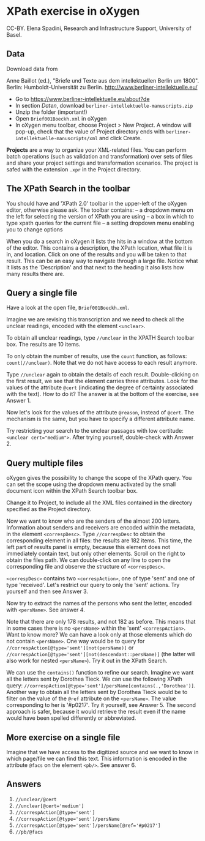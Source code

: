 # XPath exercise in oXygen

CC-BY. Elena Spadini, Research and Infrastructure Support, University of Basel.

## Data
Download data from

Anne Baillot (ed.), "Briefe und Texte aus dem intellektuellen Berlin um 1800". Berlin: Humboldt-Universität zu Berlin. http://www.berliner-intellektuelle.eu/

- Go to https://www.berliner-intellektuelle.eu/about?de
- In section *Daten*, download `berliner-intellektuelle-manuscripts.zip`
- Unzip the folder (important!)
- Open `Brief001Boeckh.xml` in oXygen
- In oXygen menu toolbar, choose Project > New Project. A window will pop-up, check that the value of Project directory ends with `berliner-intellektuelle-manuscripts/xml` and click Create.

**Projects** are a way to organize your XML-related files. You can perform batch operations (such as validation and transformation) over sets of files and share your project settings and transformation scenarios. The project is safed with the extension `.xpr` in the Project directory.


## The XPath Search in the toolbar

You should have and 'XPath 2.0' toolbar in the upper-left of the oXygen editor, otherwise please ask. The toolbar contains:
– a dropdown menu on the left for selecting the version of XPath you are using
– a box in which to type xpath queries for the current file
– a setting dropdown menu enabling you to change options

When you do a search in oXygen it lists the hits in a window at the bottom of the editor. This contains a description, the XPath location, what file it is in, and location. Click on one of the results and you will be taken to that result. This can be an easy way to navigate through a large file. Notice what it lists as the 'Description' and that next to the heading it also lists how many results there are.

## Query a single file

Have a look at the open file, `Brief001Boeckh.xml`.

Imagine we are revising this transcription and we need to check all the unclear readings, encoded with the element `<unclear>`.

To obtain all unclear readings, type `//unclear` in the XPATH Search toolbar box. The results are 10 items.

To only obtain the number of results, use the `count` function, as follows: `count(//unclear)`. Note that we do not have access to each result anymore.

Type `//unclear` again to obtain the details of each result. Double-clicking on the first result, we see that the element carries three attributes. Look for the values of the attribute `@cert` (indicating the degree of certainty associated with the text). How to do it? The answer is at the bottom of the exercise, see Answer 1.

Now let's look for the values of the attribute `@reason`, instead of `@cert`. The mechanism is the same, but you have to specify a different attribute name.

Try restricting your search to the unclear passages with low certitude: `<unclear cert="medium">`. After trying yourself, double-check with Answer 2.

## Query multiple files
oXygen gives the possibility to change the scope of the XPath query. You can set the scope using the dropdown menu activated by the small document icon within the XPath Search toolbar box.

Change it to Project, to include all the XML files contained in the directory specified as the Project directory.

Now we want to know who are the senders of the almost 200 letters. Information about senders and receivers are encoded within the metadata, in the element `<correspDesc>`. Type `//correspDesc` to obtain the corresponding element in all files: the results are 182 items. This time, the left part of results panel is empty, because this element does not immediately contain text, but only other elements. Scroll on the right to obtain the files path. We can double-click on any line to open the corresponding file and observe the structure of `<correspDesc>`.

`<correspDesc>` contains two `<correspAction>`, one of type 'sent' and one of type 'received'. Let's restrict our query to only the 'sent' actions. Try yourself and then see Answer 3.

Now try to extract the names of the persons who sent the letter, encoded with `<persName>`. See answer 4.

Note that there are only 178 results, and not 182 as before. This means that in some cases there is no `<persName>` within the 'sent' `<correspAction>`. Want to know more? We can have a look only at those elements which do not contain `<persName>`. One way would be to query for `//correspAction[@type='sent'][not(persName)]` or `//correspAction[@type='sent'][not(descendant::persName)]` (the latter will also work for nested `<persName>`). Try it out in the XPath Search.

We can use the `contains()` function to refine our search. Imagine we want all the letters sent by Dorothea Tieck. We can use the following XPath query: `//correspAction[@type='sent']/persName[contains(.,'Dorothea')]`. Another way to obtain all the letters sent by Dorothea Tieck would be to filter on the value of the `@ref` attribute on the `<persName>`. The value corresponding to her is '#p0217'. Try it yourself, see Answer 5. The second approach is safer, because it would retrieve the result even if the name would have been spelled differently or abbreviated.



## More exercise on a single file
Imagine that we have access to the digitized source and we want to know in which page/file we can find this text. This information is encoded in the attribute `@facs` on the element `<pb/>`. See answer 6.




## Answers

1. `//unclear/@cert`
2. `//unclear[@cert='medium']`
3. `//correspAction[@type='sent']`
4. `//correspAction[@type='sent']/persName`
5. `//correspAction[@type='sent']/persName[@ref='#p0217']`
6. `//pb/@facs`






